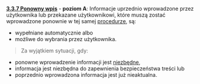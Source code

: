 [**3.3.7 Ponowny wpis**](https://wcag.lepszyweb.pl/#consistent-help) - **poziom A**: Informacje uprzednio wprowadzone przez użytkownika lub przekazane użytkownikowi, które muszą zostać wprowadzone ponownie w tej samej <a href="#" data-toggle="tooltip" data-original-title="{{site.data.glossary.procedura | strip_html | replace: '*', ''}}">procedurze</a>, są:

   - wypełniane automatycznie albo
   - możliwe do wybrania przez użytkownika.

> Za wyjątkiem sytuacji, gdy:

   - ponowne wprowadzenie informacji jest <a href="#" data-toggle="tooltip" data-original-title="{{site.data.glossary.istotny | strip_html | replace: '*', ''}}">niezbędne</a>,
   - informacja jest niezbędna do zapewnienia bezpieczeństwa treści lub
   - poprzednio wprowadzona informacja jest już nieaktualna.









  